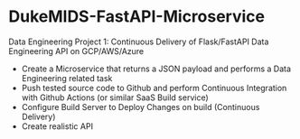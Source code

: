 # DukeMIDS-FastAPI-Microservice
Data Engineering Project 1: Continuous Delivery of Flask/FastAPI Data Engineering API on GCP/AWS/Azure
- Create a Microservice that returns a JSON payload and performs a Data Engineering related task
- Push tested source code to Github and perform Continuous Integration with Github Actions (or similar SaaS Build service)
- Configure Build Server to Deploy Changes on build (Continuous Delivery)
- Create realistic API
